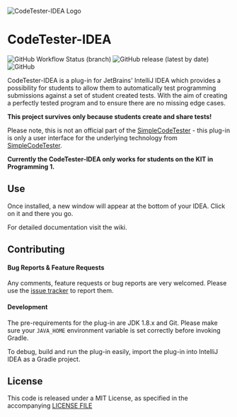 ![CodeTester-IDEA Logo](https://github.com/fxnm/CodeTester-IDEA/blob/main/docs/images/logo/CodeTester-IDEA.png)

# CodeTester-IDEA
![GitHub Workflow Status (branch)](https://img.shields.io/github/workflow/status/fxnm/CodeTester-IDEA/Main%20Build/main?label=Main%20Build)
![GitHub release (latest by date)](https://img.shields.io/github/v/release/fxnm/CodeTester-IDEA)
![GitHub](https://img.shields.io/github/license/fxnm/CodeTester-IDEA)

<!-- Plugin description -->
CodeTester-IDEA is a plug-in for JetBrains' IntelliJ IDEA which provides a possibility for students to allow them to automatically test programming submissions against a set of student created tests.
With the aim of creating a perfectly tested program and to ensure there are no missing edge cases.

**This project survives only because students create and share tests!**

Please note, this is not an official part of the [SimpleCodeTester](https://github.com/I-Al-Istannen/SimpleCodeTester) - this plug-in is only a user interface for the underlying technology from [SimpleCodeTester](https://github.com/I-Al-Istannen/SimpleCodeTester).

**Currently the CodeTester-IDEA only works for students on the KIT in Programming 1.**

<!-- Plugin description end -->

## Use

Once installed, a new window will appear at the bottom of your IDEA. Click on it and there you go. 

For detailed documentation visit the wiki.


## Contributing

#### Bug Reports & Feature Requests

Any comments, feature requests or bug reports are very welcomed.
Please use the [issue tracker](https://github.com/fxnm/CodeTester-IDEA/issues) to report them.

#### Development

The pre-requirements for the plug-in are JDK 1.8.x and Git. Please make sure your ```JAVA_HOME``` environment variable is set correctly before invoking Gradle.

To debug, build and run the plug-in easily, import the plug-in into IntelliJ IDEA as a Gradle project.

## License

This code is released under a MIT License, as specified in the accompanying [LICENSE FILE](https://github.com/fxnm/CodeTester-IDEA/blob/development/LICENSE)

